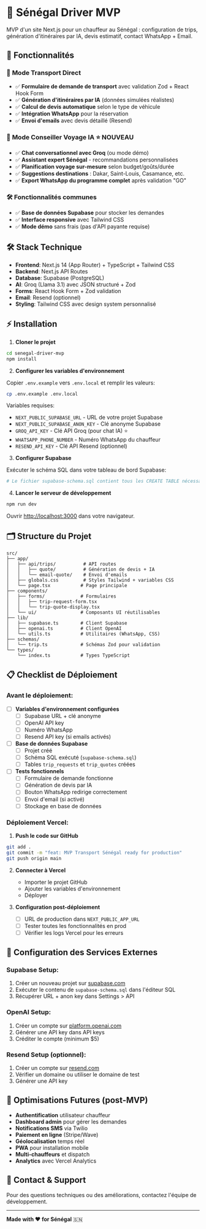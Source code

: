 # 🚗 Sénégal Driver MVP

MVP d'un site Next.js pour un chauffeur au Sénégal : configuration de trips, génération d'itinéraires par IA, devis estimatif, contact WhatsApp + Email.

## 🎯 Fonctionnalités

### 🚗 **Mode Transport Direct**
- ✅ **Formulaire de demande de transport** avec validation Zod + React Hook Form
- ✅ **Génération d'itinéraires par IA** (données simulées réalistes)
- ✅ **Calcul de devis automatique** selon le type de véhicule
- ✅ **Intégration WhatsApp** pour la réservation
- ✅ **Envoi d'emails** avec devis détaillé (Resend)

### 🤖 **Mode Conseiller Voyage IA** ⭐ NOUVEAU
- ✅ **Chat conversationnel avec Groq** (ou mode démo)
- ✅ **Assistant expert Sénégal** - recommandations personnalisées
- ✅ **Planification voyage sur-mesure** selon budget/goûts/durée
- ✅ **Suggestions destinations** : Dakar, Saint-Louis, Casamance, etc.
- ✅ **Export WhatsApp du programme complet** après validation "GO"

### 🛠️ **Fonctionnalités communes**
- ✅ **Base de données Supabase** pour stocker les demandes
- ✅ **Interface responsive** avec Tailwind CSS
- ✅ **Mode démo** sans frais (pas d'API payante requise)

## 🛠️ Stack Technique

- **Frontend**: Next.js 14 (App Router) + TypeScript + Tailwind CSS
- **Backend**: Next.js API Routes
- **Database**: Supabase (PostgreSQL)
- **AI**: Groq (Llama 3.1) avec JSON structuré + Zod
- **Forms**: React Hook Form + Zod validation
- **Email**: Resend (optionnel)
- **Styling**: Tailwind CSS avec design system personnalisé

## ⚡ Installation

1. **Cloner le projet**
```bash
cd senegal-driver-mvp
npm install
```

2. **Configurer les variables d'environnement**

Copier `.env.example` vers `.env.local` et remplir les valeurs:

```bash
cp .env.example .env.local
```

Variables requises:
- `NEXT_PUBLIC_SUPABASE_URL` - URL de votre projet Supabase
- `NEXT_PUBLIC_SUPABASE_ANON_KEY` - Clé anonyme Supabase
- `GROQ_API_KEY` - Clé API Groq (pour chat IA) ⭐ 
- `WHATSAPP_PHONE_NUMBER` - Numéro WhatsApp du chauffeur
- `RESEND_API_KEY` - Clé API Resend (optionnel)

3. **Configurer Supabase**

Exécuter le schéma SQL dans votre tableau de bord Supabase:

```bash
# Le fichier supabase-schema.sql contient tous les CREATE TABLE nécessaires
```

4. **Lancer le serveur de développement**

```bash
npm run dev
```

Ouvrir [http://localhost:3000](http://localhost:3000) dans votre navigateur.

## 🗂️ Structure du Projet

```
src/
├── app/
│   ├── api/trips/          # API routes
│   │   ├── quote/          # Génération de devis + IA
│   │   └── email-quote/    # Envoi d'emails
│   ├── globals.css         # Styles Tailwind + variables CSS
│   └── page.tsx           # Page principale
├── components/
│   ├── forms/             # Formulaires
│   │   ├── trip-request-form.tsx
│   │   └── trip-quote-display.tsx
│   └── ui/                # Composants UI réutilisables
├── lib/
│   ├── supabase.ts        # Client Supabase
│   ├── openai.ts          # Client OpenAI
│   └── utils.ts           # Utilitaires (WhatsApp, CSS)
├── schemas/
│   └── trip.ts            # Schémas Zod pour validation
└── types/
    └── index.ts           # Types TypeScript
```

## 📋 Checklist de Déploiement

### Avant le déploiement:

- [ ] **Variables d'environnement configurées**
  - [ ] Supabase URL + clé anonyme
  - [ ] OpenAI API key
  - [ ] Numéro WhatsApp
  - [ ] Resend API key (si emails activés)

- [ ] **Base de données Supabase**
  - [ ] Projet créé
  - [ ] Schéma SQL exécuté (`supabase-schema.sql`)
  - [ ] Tables `trip_requests` et `trip_quotes` créées

- [ ] **Tests fonctionnels**
  - [ ] Formulaire de demande fonctionne
  - [ ] Génération de devis par IA
  - [ ] Bouton WhatsApp redirige correctement
  - [ ] Envoi d'email (si activé)
  - [ ] Stockage en base de données

### Déploiement Vercel:

1. **Push le code sur GitHub**
```bash
git add .
git commit -m "feat: MVP Transport Sénégal ready for production"
git push origin main
```

2. **Connecter à Vercel**
   - Importer le projet GitHub
   - Ajouter les variables d'environnement
   - Déployer

3. **Configuration post-déploiement**
   - [ ] URL de production dans `NEXT_PUBLIC_APP_URL`
   - [ ] Tester toutes les fonctionnalités en prod
   - [ ] Vérifier les logs Vercel pour les erreurs

## 🔧 Configuration des Services Externes

### Supabase Setup:
1. Créer un nouveau projet sur [supabase.com](https://supabase.com)
2. Exécuter le contenu de `supabase-schema.sql` dans l'éditeur SQL
3. Récupérer URL + anon key dans Settings > API

### OpenAI Setup:
1. Créer un compte sur [platform.openai.com](https://platform.openai.com)
2. Générer une API key dans API keys
3. Créditer le compte (minimum $5)

### Resend Setup (optionnel):
1. Créer un compte sur [resend.com](https://resend.com)
2. Vérifier un domaine ou utiliser le domaine de test
3. Générer une API key

## 🚀 Optimisations Futures (post-MVP)

- **Authentification** utilisateur chauffeur
- **Dashboard admin** pour gérer les demandes
- **Notifications SMS** via Twilio
- **Paiement en ligne** (Stripe/Wave)
- **Géolocalisation** temps réel
- **PWA** pour installation mobile
- **Multi-chauffeurs** et dispatch
- **Analytics** avec Vercel Analytics

## 📱 Contact & Support

Pour des questions techniques ou des améliorations, contactez l'équipe de développement.

---

**Made with ❤️ for Sénégal** 🇸🇳